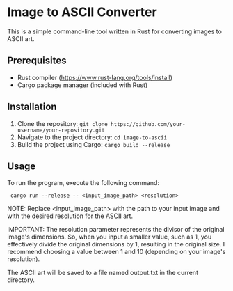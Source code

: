 # Image to ASCII Converter

This is a simple command-line tool written in Rust for converting images to ASCII art.

## Prerequisites

- Rust compiler (https://www.rust-lang.org/tools/install)
- Cargo package manager (included with Rust)

## Installation

1. Clone the repository:
  ``` git clone https://github.com/your-username/your-repository.git ```
2. Navigate to the project directory:
 ``` cd image-to-ascii ```
3. Build the project using Cargo:
 ``` cargo build --release ```

## Usage

To run the program, execute the following command:

``` cargo run --release -- <input_image_path> <resolution>```

NOTE: Replace <input_image_path> with the path to your input image and <resolution> with the desired resolution for the ASCII art.

IMPORTANT: The resolution parameter represents the divisor of the original image's dimensions. So, when you input a smaller value, such as 1, you effectively divide the original dimensions by 1, resulting in the original size. I recommend choosing a value between 1 and 10 (depending on your image's resolution).

The ASCII art will be saved to a file named output.txt in the current directory.

